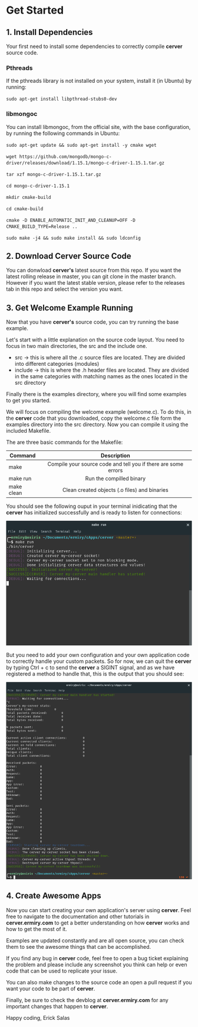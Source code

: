 # Get Started

## 1. Install Dependencies

Your first need to install some dependencies to correctly compile **cerver** source code.

### Pthreads

If the pthreads library is not installed on your system, install it (in Ubuntu) by running:

`sudo apt-get install libpthread-stubs0-dev`

### libmongoc

You can install libmongoc, from the official site, with the base configuration, by running the following commands in Ubuntu:

`sudo apt-get update && sudo apt-get install -y cmake wget`

`wget https://github.com/mongodb/mongo-c-driver/releases/download/1.15.1/mongo-c-driver-1.15.1.tar.gz`

`tar xzf mongo-c-driver-1.15.1.tar.gz`

`cd mongo-c-driver-1.15.1`

`mkdir cmake-build`

`cd cmake-build`

`cmake -D ENABLE_AUTOMATIC_INIT_AND_CLEANUP=OFF -D CMAKE_BUILD_TYPE=Release ..`

`sudo make -j4 && sudo make install && sudo ldconfig`

## 2. Download Cerver Source Code

You can donwload **cerver's** latest source from this repo. If you want the latest rolling release in master, you can git clone in the master branch. However if you want the latest stable version, please refer to the releases tab in this repo and select the version you want.

## 3. Get Welcome Example Running

Now that you have **cerver's** source code, you can try running the base example.

Let's start with a little explanation on the source code layout. You need to focus in two main directories, the src and the include one.

- src -> this is where all the .c source files are located. They are divided into different categories (modules)
- include -> this is where the .h header files are located. They are divided in the same categories with matching names as the ones located in the src directory

Finally there is the examples directory, where you will find some examples to get you started.

We will focus on compiling the welcome example (welcome.c). To do this, in the **cerver** code that you downloaded, copy the welcome.c file form the examples directory into the src directory. Now you can compile it using the included Makefile.

The are three basic commands for the Makefile:

| Command        | Description   |
| -------------  |:-------------:|
| make           | Compile your source code and tell you if there are some errors   |
| make run       | Run the compilled binary                                         |
| make clean     | Clean created objects (.o files) and binaries                    |

You should see the following ouput in your terminal inidicating that the **cerver** has initialized successfully and is ready to listen for connections:

![Welcome Example](./img/cerver-welcome-example.png)

But you need to add your own configuration and your own application code to correctly handle your custom packets. So for now, we can quit the **cerver** by typing Ctrl + c to send the **cerver** a SIGINT signal, and as we have registered a method to handle that, this is the output that you should see:

![Exit Output Example](./img/cerver-exit-example.png)

## 4. Create Awesome Apps

Now you can start creating your own application's server using **cerver**. Feel free to navigate to the documentation and other tutorials in **cerver.ermiry.com** to get a better understanding on how **cerver** works and how to get the most of it.

Examples are updated constantly and are all open source, you can check them to see the awesome things that can be accomplished.

If you find any bug in **cerver** code, feel free to open a bug ticket explaining the problem and please include any screenshot you think can help or even code that can be used to replicate your issue.

You can also make changes to the source code an open a pull request if you want your code to be part of **cerver**.

Finally, be sure to check the devblog at **cerver.ermiry.com** for any important changes that happen to **cerver**.


Happy coding, 
Erick Salas